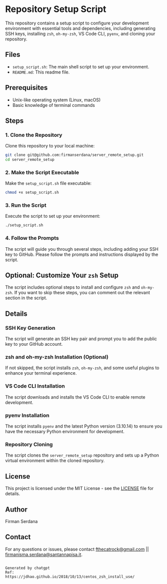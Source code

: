 # Repository Setup Script

This repository contains a setup script to configure your development environment with essential tools and dependencies, including generating SSH keys, installing `zsh`, `oh-my-zsh`, VS Code CLI, `pyenv`, and cloning your repository.

## Files

- `setup_script.sh`: The main shell script to set up your environment.
- `README.md`: This readme file.

## Prerequisites

- Unix-like operating system (Linux, macOS)
- Basic knowledge of terminal commands

## Steps

### 1. Clone the Repository

Clone this repository to your local machine:

```bash
git clone git@github.com:firmanserdana/server_remote_setup.git
cd server_remote_setup
```

### 2. Make the Script Executable

Make the `setup_script.sh` file executable:

```bash
chmod +x setup_script.sh
```

### 3. Run the Script

Execute the script to set up your environment:

```bash
./setup_script.sh
```

### 4. Follow the Prompts

The script will guide you through several steps, including adding your SSH key to GitHub. Please follow the prompts and instructions displayed by the script.

## Optional: Customize Your `zsh` Setup

The script includes optional steps to install and configure `zsh` and `oh-my-zsh`. If you want to skip these steps, you can comment out the relevant section in the script.

## Details

### SSH Key Generation

The script will generate an SSH key pair and prompt you to add the public key to your GitHub account.

### zsh and oh-my-zsh Installation (Optional)

If not skipped, the script installs `zsh`, `oh-my-zsh`, and some useful plugins to enhance your terminal experience.

### VS Code CLI Installation

The script downloads and installs the VS Code CLI to enable remote development.

### pyenv Installation

The script installs `pyenv` and the latest Python version (3.10.14) to ensure you have the necessary Python environment for development.

### Repository Cloning

The script clones the `server_remote_setup` repository and sets up a Python virtual environment within the cloned repository.

## License

This project is licensed under the MIT License - see the [LICENSE](LICENSE) file for details.

## Author

Firman Serdana

## Contact

For any questions or issues, please contact [fthecatrock@gmail.com](mailto:fthecatrock@gmail.com) || [firmanisma.serdana@santannapisa.it](mailto:firmanisma.serdana@santannapisa.it).
```

Generated by chatgpt
Ref:
https://jdhao.github.io/2018/10/13/centos_zsh_install_use/
